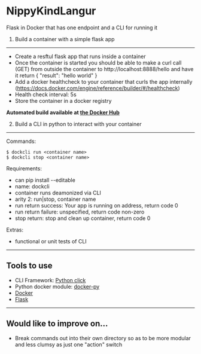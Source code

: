 NippyKindLangur
===

Flask in Docker that has one endpoint and a CLI for running it

1. Build a container with a simple flask app
---

+ Create a resftul flask app that runs inside a container
+ Once the container is started you should be able to make a curl call (GET) from outside the container to http://localhost:8888/hello and have it return { "result": "hello world" }
+ Add a docker healthcheck to your container that curls the app internally (https://docs.docker.com/engine/reference/builder/#/healthcheck)
+ Health check interval: 5s
+ Store the container in a docker registry

**Automated build available at [the Docker Hub](https://hub.docker.com/r/sudomilk/nippykindlangur/)**


2. Build a CLI in python to interact with your container
---

Commands:

```
$ dockcli run <container name>
$ dockcli stop <container name>
```

Requirements:

+ can pip install --editable
+ name: dockcli
+ container runs deamonized via CLI
+ arity 2: run|stop, container name
+ run return success: Your app is running on address, return code 0
+ run return failure: unspecified, return code non-zero
+ stop return: stop and clean up container, return code 0

Extras:

+ functional or unit tests of CLI

***

Tools to use
---

+ CLI Framework: [Python click](http://click.pocoo.org/5/)
+ Python docker module: [docker-py](https://github.com/docker/docker-py)
+ [Docker](https://www.docker.com/)
+ [Flask](http://flask.pocoo.org/)

***

Would like to improve on...
---

+ Break commands out into their own directory so as to be more modular and less clumsy as just one "action" switch
